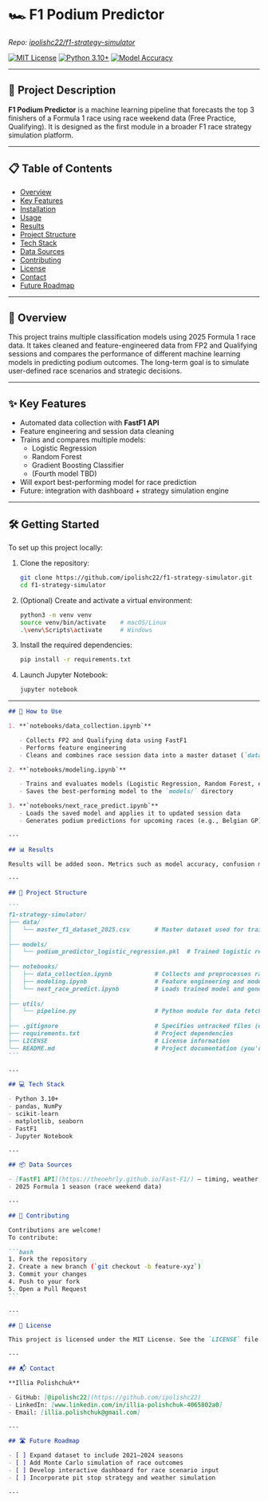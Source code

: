 # 🏎️ F1 Podium Predictor

_Repo: [ipolishc22/f1-strategy-simulator](https://github.com/ipolishc22/f1-strategy-simulator)_

[![MIT License](https://img.shields.io/badge/License-MIT-blue.svg)]()
[![Python 3.10+](https://img.shields.io/badge/python-3.10%2B-green.svg)]()
[![Model Accuracy](https://img.shields.io/badge/accuracy-TBD-yellow.svg)]()

---

## 🚀 Project Description

**F1 Podium Predictor** is a machine learning pipeline that forecasts the top 3 finishers of a Formula 1 race using race weekend data (Free Practice, Qualifying). It is designed as the first module in a broader F1 race strategy simulation platform.

---

## 📋 Table of Contents

- [Overview](#overview)
- [Key Features](#key-features)
- [Installation](#installation)
- [Usage](#usage)
- [Results](#results)
- [Project Structure](#project-structure)
- [Tech Stack](#tech-stack)
- [Data Sources](#data-sources)
- [Contributing](#contributing)
- [License](#license)
- [Contact](#contact)
- [Future Roadmap](#future-roadmap)

---

## 🏁 Overview

This project trains multiple classification models using 2025 Formula 1 race data. It takes cleaned and feature-engineered data from FP2 and Qualifying sessions and compares the performance of different machine learning models in predicting podium outcomes. The long-term goal is to simulate user-defined race scenarios and strategic decisions.

---

## ✨ Key Features

- Automated data collection with **FastF1 API**
- Feature engineering and session data cleaning
- Trains and compares multiple models:
  - Logistic Regression
  - Random Forest
  - Gradient Boosting Classifier
  - (Fourth model TBD)
- Will export best-performing model for race prediction
- Future: integration with dashboard + strategy simulation engine

---

## 🛠 Getting Started

To set up this project locally:

1. Clone the repository:

   ```bash
   git clone https://github.com/ipolishc22/f1-strategy-simulator.git
   cd f1-strategy-simulator
   ```

2. (Optional) Create and activate a virtual environment:

   ```bash
   python3 -m venv venv
   source venv/bin/activate    # macOS/Linux
   .\venv\Scripts\activate     # Windows
   ```

3. Install the required dependencies:

   ```bash
   pip install -r requirements.txt
   ```

4. Launch Jupyter Notebook:
   ```bash
   jupyter notebook
   ```

---

````markdown
## 🚀 How to Use

1. **`notebooks/data_collection.ipynb`**

   - Collects FP2 and Qualifying data using FastF1
   - Performs feature engineering
   - Cleans and combines race session data into a master dataset (`data/master_f1_dataset_2025.csv`)

2. **`notebooks/modeling.ipynb`**

   - Trains and evaluates models (Logistic Regression, Random Forest, etc.)
   - Saves the best-performing model to the `models/` directory

3. **`notebooks/next_race_predict.ipynb`**
   - Loads the saved model and applies it to updated session data
   - Generates podium predictions for upcoming races (e.g., Belgian GP)

---

## 📊 Results

Results will be added soon. Metrics such as model accuracy, confusion matrix, and prediction examples will appear here.

---

## 📁 Project Structure

```
f1-strategy-simulator/
├── data/
│   └── master_f1_dataset_2025.csv       # Master dataset used for training and prediction
│
├── models/
│   └── podium_predictor_logistic_regression.pkl  # Trained logistic regression model (serialized)
│
├── notebooks/
│   ├── data_collection.ipynb            # Collects and preprocesses race weekend data
│   ├── modeling.ipynb                   # Feature engineering and model training
│   └── next_race_predict.ipynb          # Loads trained model and generates podium predictions
│
├── utils/
│   └── pipeline.py                      # Python module for data fetching, cleaning, and dataset creation
│
├── .gitignore                           # Specifies untracked files (e.g., __pycache__, .DS_Store)
├── requirements.txt                     # Project dependencies
├── LICENSE                              # License information
└── README.md                            # Project documentation (you're reading it!)
```

---

## 💻 Tech Stack

- Python 3.10+
- pandas, NumPy
- scikit-learn
- matplotlib, seaborn
- FastF1
- Jupyter Notebook

---

## 📦 Data Sources

- [FastF1 API](https://theoehrly.github.io/Fast-F1/) – timing, weather, and session data from Formula 1
- 2025 Formula 1 season (race weekend data)

---

## 🤝 Contributing

Contributions are welcome!  
To contribute:

```bash
1. Fork the repository
2. Create a new branch (`git checkout -b feature-xyz`)
3. Commit your changes
4. Push to your fork
5. Open a Pull Request
```

---

## 📄 License

This project is licensed under the MIT License. See the `LICENSE` file for details.

---

## 📬 Contact

**Illia Polishchuk**

- GitHub: [@ipolishc22](https://github.com/ipolishc22)
- LinkedIn: [www.linkedin.com/in/illia-polishchuk-4065802a0]
- Email: [illia.polishchuk@gmail.com]

---

## 🛣️ Future Roadmap

- [ ] Expand dataset to include 2021–2024 seasons
- [ ] Add Monte Carlo simulation of race outcomes
- [ ] Develop interactive dashboard for race scenario input
- [ ] Incorporate pit stop strategy and weather simulation

---
````
